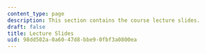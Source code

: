 ```yaml
---
content_type: page
description: This section contains the course lecture slides.
draft: false
title: Lecture Slides
uid: 98dd502a-0a60-47d8-bbe9-0fbf3a0800ea
---
```

